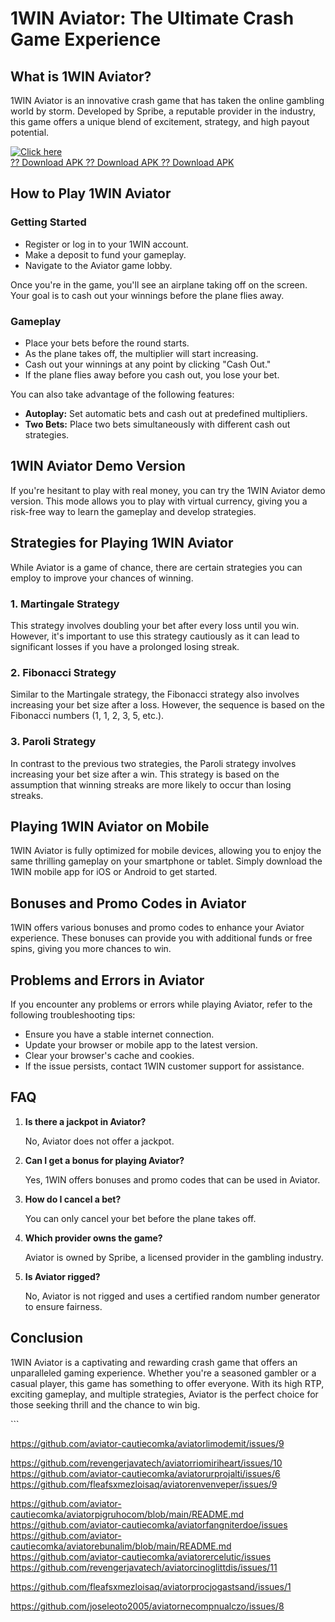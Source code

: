 # 1WIN Aviator: The Ultimate Crash Game Experience

## What is 1WIN Aviator?

1WIN Aviator is an innovative crash game that has taken the online
gambling world by storm. Developed by Spribe, a reputable provider in
the industry, this game offers a unique blend of excitement, strategy,
and high payout potential.

[![Click
here](https://readscoops.com/wp-content/uploads/2023/03/Readscoop-aviator-1-1.jpg)](https://traff.sbs/deff)\
[?? Download APK ?? Download APK ?? Download
APK](https://traff.sbs/deff)

## How to Play 1WIN Aviator

### Getting Started

-   Register or log in to your 1WIN account.
-   Make a deposit to fund your gameplay.
-   Navigate to the Aviator game lobby.

Once you\'re in the game, you\'ll see an airplane taking off on the
screen. Your goal is to cash out your winnings before the plane flies
away.

### Gameplay

-   Place your bets before the round starts.
-   As the plane takes off, the multiplier will start increasing.
-   Cash out your winnings at any point by clicking "Cash Out."
-   If the plane flies away before you cash out, you lose your bet.

You can also take advantage of the following features:

-   **Autoplay:** Set automatic bets and cash out at predefined
    multipliers.
-   **Two Bets:** Place two bets simultaneously with different cash out
    strategies.

## 1WIN Aviator Demo Version

If you\'re hesitant to play with real money, you can try the 1WIN
Aviator demo version. This mode allows you to play with virtual
currency, giving you a risk-free way to learn the gameplay and develop
strategies.

## Strategies for Playing 1WIN Aviator

While Aviator is a game of chance, there are certain strategies you can
employ to improve your chances of winning.

### 1. Martingale Strategy

This strategy involves doubling your bet after every loss until you win.
However, it\'s important to use this strategy cautiously as it can lead
to significant losses if you have a prolonged losing streak.

### 2. Fibonacci Strategy

Similar to the Martingale strategy, the Fibonacci strategy also involves
increasing your bet size after a loss. However, the sequence is based on
the Fibonacci numbers (1, 1, 2, 3, 5, etc.).

### 3. Paroli Strategy

In contrast to the previous two strategies, the Paroli strategy involves
increasing your bet size after a win. This strategy is based on the
assumption that winning streaks are more likely to occur than losing
streaks.

## Playing 1WIN Aviator on Mobile

1WIN Aviator is fully optimized for mobile devices, allowing you to
enjoy the same thrilling gameplay on your smartphone or tablet. Simply
download the 1WIN mobile app for iOS or Android to get started.

## Bonuses and Promo Codes in Aviator

1WIN offers various bonuses and promo codes to enhance your Aviator
experience. These bonuses can provide you with additional funds or free
spins, giving you more chances to win.

## Problems and Errors in Aviator

If you encounter any problems or errors while playing Aviator, refer to
the following troubleshooting tips:

-   Ensure you have a stable internet connection.
-   Update your browser or mobile app to the latest version.
-   Clear your browser\'s cache and cookies.
-   If the issue persists, contact 1WIN customer support for assistance.

## FAQ

1.  **Is there a jackpot in Aviator?**

    No, Aviator does not offer a jackpot.

2.  **Can I get a bonus for playing Aviator?**

    Yes, 1WIN offers bonuses and promo codes that can be used in
    Aviator.

3.  **How do I cancel a bet?**

    You can only cancel your bet before the plane takes off.

4.  **Which provider owns the game?**

    Aviator is owned by Spribe, a licensed provider in the gambling
    industry.

5.  **Is Aviator rigged?**

    No, Aviator is not rigged and uses a certified random number
    generator to ensure fairness.

## Conclusion

1WIN Aviator is a captivating and rewarding crash game that offers an
unparalleled gaming experience. Whether you\'re a seasoned gambler or a
casual player, this game has something to offer everyone. With its high
RTP, exciting gameplay, and multiple strategies, Aviator is the perfect
choice for those seeking thrill and the chance to win big.

\`\`\`

https://github.com/aviator-cautiecomka/aviatorlimodemit/issues/9

https://github.com/revengerjavatech/aviatorriomiriheart/issues/10
https://github.com/aviator-cautiecomka/aviatorurprojalti/issues/6
https://github.com/fleafsxmezloisaq/aviatorenvenveper/issues/9

https://github.com/aviator-cautiecomka/aviatorpigruhocom/blob/main/README.md
https://github.com/aviator-cautiecomka/aviatorfangniterdoe/issues
https://github.com/aviator-cautiecomka/aviatorebunalim/blob/main/README.md
https://github.com/aviator-cautiecomka/aviatorercelutic/issues
https://github.com/revengerjavatech/aviatorcinoglittdis/issues/11

https://github.com/fleafsxmezloisaq/aviatorprocjogastsand/issues/1

https://github.com/joseleoto2005/aviatornecompnualczo/issues/8
